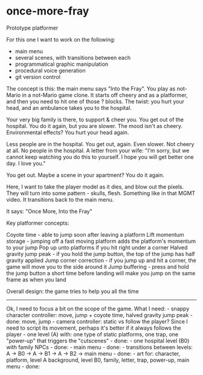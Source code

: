 # once-more-fray
 Prototype platformer

For this one I want to work on the following:
- main menu
- several scenes, with transitions between each
- programmatical graphic manipulation
- procedural voice generation
- git version control

The concept is this: the main menu says "Into the Fray". You play as not-Mario in a not-Mario game clone. 
It starts off cheery and as a platformer, and then you need to hit one of those ? blocks. 
The twist: you hurt your head, and an ambulance takes you to the hospital.

Your very big family is there, to support & cheer you. You get out of the hospital. 
You do it again, but you are slower. The mood isn't as cheery. Environmental effects? 
You hurt your head again.

Less people are in the hospital. You get out, again. Even slower. Not cheery at all.
No people in the hospital. A letter from your wife: "I'm sorry, but we cannot keep 
watching you do this to yourself. I hope you will get better one day. I love you."

You get out. Maybe a scene in your apartment? You do it again.

Here, I want to take the player model as it dies, and blow out the pixels. They will turn into some 
pattern - skulls, flesh. Something like in that MGMT video. It transitions back to the main menu.

It says: "Once More, Into the Fray"

Key platformer concepts:

Coyote time - able to jump soon after leaving a platform
Lift momentum storage - jumping off a fast moving platform adds the platform's momentum to your jump
Pop up unto platforms if you hit right under a corner
Halved gravity jump peak - if you hold the jump button, the top of the jump has half gravity applied 
Jump corner correction - if you jump up and hit a corner, the game will move you to the side around it
Jump buffering - press and hold the jump button a short time before landing will make you jump on the same frame as when you land

Overall design: the game tries to help you all the time

---

Ok, I need to focus a bit on the scope of the game. What I need:
	- snappy character controller: move, jump + coyote time, halved gravity jump peak
		- done: move, jump
	- camera controller: static vs follow the player? Since I need to script its movement, perhaps it's better
	if it always follows the player
	- one level (A) with: one type of static platforms, one trap, one "power-up" that triggers the "cutscenes"
		- done:
	- one hospital level (B0) with family NPCs
		- done:
	- main menu
		- done:
	- transitions between levels: A -> B0 -> A -> B1 -> A -> B2 -> main menu
		- done:
	- art for: character, platform, level A background, level B0, family, letter, trap, power-up, main menu
		- done:
